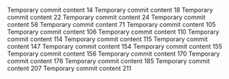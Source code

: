 Temporary commit content 14
Temporary commit content 18
Temporary commit content 22
Temporary commit content 24
Temporary commit content 58
Temporary commit content 71
Temporary commit content 105
Temporary commit content 106
Temporary commit content 110
Temporary commit content 114
Temporary commit content 115
Temporary commit content 147
Temporary commit content 154
Temporary commit content 155
Temporary commit content 156
Temporary commit content 170
Temporary commit content 176
Temporary commit content 185
Temporary commit content 207
Temporary commit content 211
